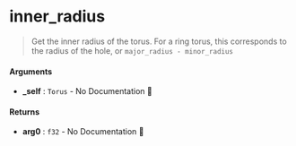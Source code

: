 # inner\_radius

>  Get the inner radius of the torus.
>  For a ring torus, this corresponds to the radius of the hole,
>  or `major_radius - minor_radius`

#### Arguments

- **\_self** : `Torus` \- No Documentation 🚧

#### Returns

- **arg0** : `f32` \- No Documentation 🚧